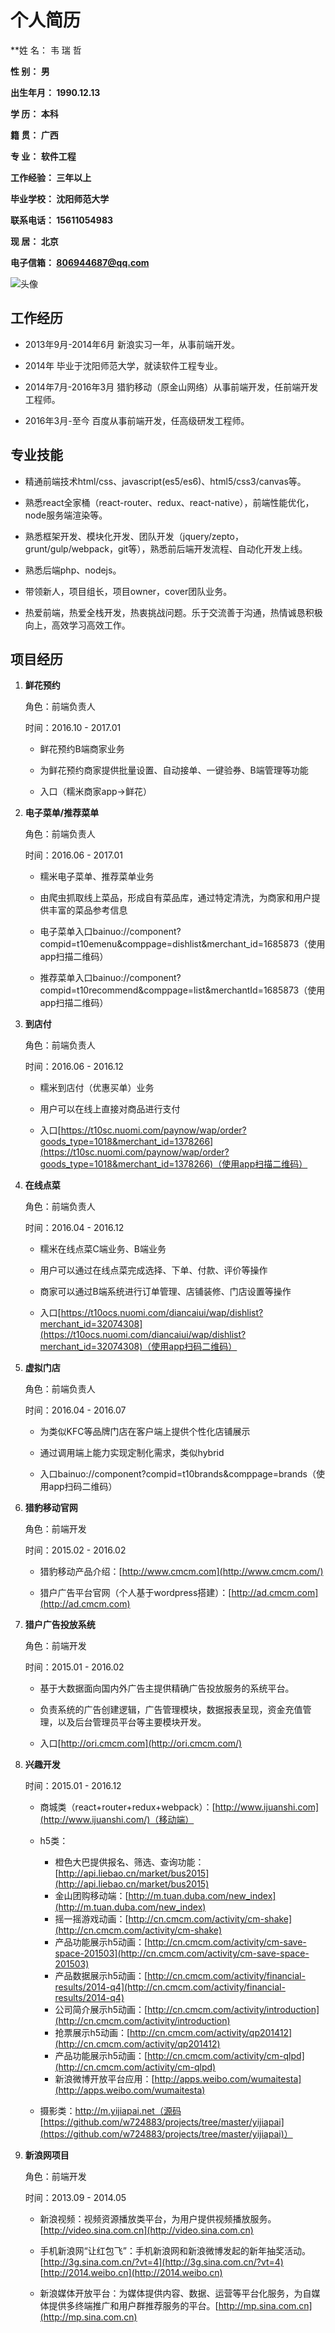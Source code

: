 
# **个人简历**


**姓    名：  韦 瑞 哲

**性    别：  男**

**出生年月：  1990.12.13**

**学    历：  本科**

**籍    贯：  广西**

**专    业：  软件工程**

**工作经验：  三年以上**

**毕业学校：  沈阳师范大学**

**联系电话：  15611054983**

**现    居：  北京**

**电子信箱：  806944687@qq.com**

![头像](https://raw.githubusercontent.com/w724883/me/master/me.jpg)


## **工作经历**

- 2013年9月-2014年6月 新浪实习一年，从事前端开发。

- 2014年 毕业于沈阳师范大学，就读软件工程专业。

- 2014年7月-2016年3月 猎豹移动（原金山网络）从事前端开发，任前端开发工程师。

- 2016年3月-至今 百度从事前端开发，任高级研发工程师。
		

## **专业技能**

- 精通前端技术html/css、javascript(es5/es6)、html5/css3/canvas等。

- 熟悉react全家桶（react-router、redux、react-native），前端性能优化，node服务端渲染等。

- 熟悉框架开发、模块化开发、团队开发（jquery/zepto，grunt/gulp/webpack，git等），熟悉前后端开发流程、自动化开发上线。

- 熟悉后端php、nodejs。

- 带领新人，项目组长，项目owner，cover团队业务。

- 热爱前端，热爱全栈开发，热衷挑战问题。乐于交流善于沟通，热情诚恳积极向上，高效学习高效工作。


## **项目经历**

 1. **鲜花预约**

    角色：前端负责人

    时间：2016.10 - 2017.01
    
    - 鲜花预约B端商家业务
    
    - 为鲜花预约商家提供批量设置、自动接单、一键验券、B端管理等功能
    
    - 入口（糯米商家app->鲜花）
    
 2. **电子菜单/推荐菜单**
    
    角色：前端负责人

    时间：2016.06 - 2017.01
    
    - 糯米电子菜单、推荐菜单业务
    
    - 由爬虫抓取线上菜品，形成自有菜品库，通过特定清洗，为商家和用户提供丰富的菜品参考信息
    
    - 电子菜单入口bainuo://component?compid=t10emenu&comppage=dishlist&merchant_id=1685873（使用app扫描二维码）
    
    - 推荐菜单入口bainuo://component?compid=t10recommend&comppage=list&merchantId=1685873（使用app扫描二维码）
    
 3. **到店付**
    
    角色：前端负责人

    时间：2016.06 - 2016.12
    
    - 糯米到店付（优惠买单）业务
    
    - 用户可以在线上直接对商品进行支付
    
    - 入口[https://t10sc.nuomi.com/paynow/wap/order?goods_type=1018&merchant_id=1378266](https://t10sc.nuomi.com/paynow/wap/order?goods_type=1018&merchant_id=1378266)（使用app扫描二维码）
    
 4. **在线点菜**
 
    角色：前端负责人

    时间：2016.04 - 2016.12
    
    - 糯米在线点菜C端业务、B端业务
    
    - 用户可以通过在线点菜完成选择、下单、付款、评价等操作
    
    - 商家可以通过B端系统进行订单管理、店铺装修、门店设置等操作
    
    - 入口[https://t10ocs.nuomi.com/diancaiui/wap/dishlist?merchant_id=32074308](https://t10ocs.nuomi.com/diancaiui/wap/dishlist?merchant_id=32074308)（使用app扫码二维码）
    
 5. **虚拟门店**
 
    角色：前端负责人

    时间：2016.04 - 2016.07
    
    - 为类似KFC等品牌门店在客户端上提供个性化店铺展示
    
    - 通过调用端上能力实现定制化需求，类似hybrid
    
    - 入口bainuo://component?compid=t10brands&comppage=brands（使用app扫码二维码）
    
 6. **猎豹移动官网**
 
    角色：前端开发

    时间：2015.02 - 2016.02
    
    - 猎豹移动产品介绍：[http://www.cmcm.com](http://www.cmcm.com/)
    
    - 猎户广告平台官网（个人基于wordpress搭建）：[http://ad.cmcm.com](http://ad.cmcm.com)
    
 7. **猎户广告投放系统**
 
    角色：前端开发

    时间：2015.01 - 2016.02
    
    - 基于大数据面向国内外广告主提供精确广告投放服务的系统平台。
    
    - 负责系统的广告创建逻辑，广告管理模块，数据报表呈现，资金充值管理，以及后台管理员平台等主要模块开发。
    
    - 入口[http://ori.cmcm.com](http://ori.cmcm.com/)
    
 8. **兴趣开发**
 
    时间：2015.01 - 2016.12

    - 商城类（react+router+redux+webpack）：[http://www.ijuanshi.com](http://www.ijuanshi.com/)（移动端）
    
    - h5类：
        * 橙色大巴提供报名、筛选、查询功能：[http://api.liebao.cn/market/bus2015](http://api.liebao.cn/market/bus2015)
        * 金山团购移动端：[http://m.tuan.duba.com/new_index](http://m.tuan.duba.com/new_index)
        * 摇一摇游戏动画：[http://cn.cmcm.com/activity/cm-shake](http://cn.cmcm.com/activity/cm-shake)
        * 产品功能展示h5动画：[http://cn.cmcm.com/activity/cm-save-space-201503](http://cn.cmcm.com/activity/cm-save-space-201503)
        * 产品数据展示h5动画：[http://cn.cmcm.com/activity/financial-results/2014-q4](http://cn.cmcm.com/activity/financial-results/2014-q4)
        * 公司简介展示h5动画：[http://cn.cmcm.com/activity/introduction](http://cn.cmcm.com/activity/introduction)
        * 抢票展示h5动画：[http://cn.cmcm.com/activity/qp201412](http://cn.cmcm.com/activity/qp201412)
        * 产品功能展示h5动画：[http://cn.cmcm.com/activity/cm-qlpd](http://cn.cmcm.com/activity/cm-qlpd)
        * 新浪微博开放平台应用：[http://apps.weibo.com/wumaitesta](http://apps.weibo.com/wumaitesta)
        
    - 摄影类：http://m.yijiapai.net（源码[https://github.com/w724883/projects/tree/master/yijiapai](https://github.com/w724883/projects/tree/master/yijiapai)）
    
 9. **新浪网项目**
 
    角色：前端开发

    时间：2013.09 - 2014.05
    
    - 新浪视频：视频资源播放类平台，为用户提供视频播放服务。[http://video.sina.com.cn](http://video.sina.com.cn)
    
    - 手机新浪网“让红包飞”：手机新浪网和新浪微博发起的新年抽奖活动。[http://3g.sina.com.cn/?vt=4](http://3g.sina.com.cn/?vt=4) [http://2014.weibo.cn](http://2014.weibo.cn)
    
    - 新浪媒体开放平台：为媒体提供内容、数据、运营等平台化服务，为自媒体提供多终端推广和用户群推荐服务的平台。[http://mp.sina.com.cn](http://mp.sina.com.cn)
